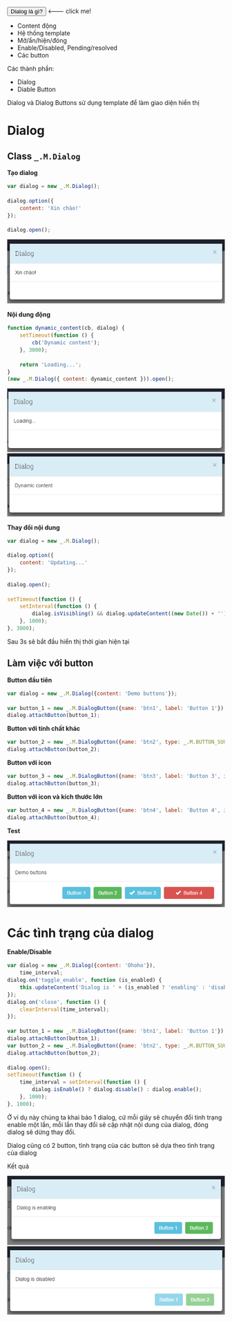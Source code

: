 <button onclick="what_is_dialog()" class="btn btn-success"><i class="fa fa-question"></i> Dialog là gì?</button> <--- click me!
<script>
    function what_is_dialog(){
        _.M.Dialog.alert('Dialog là cái này này');
    }
</script>

- Content động
- Hệ thống template
- Mở/ẩn/hiện/đóng
- Enable/Disabled, Pending/resolved
- Các button

Các thành phần:
- Dialog
- Diable Button

Dialog và Dialog Buttons sử dụng template để làm giao diện hiển thị

# Dialog
## Class `_.M.Dialog`
**Tạo dialog**
```js
var dialog = new _.M.Dialog();

dialog.option({
    content: 'Xin chào!'
});

dialog.open();
```
![Demo 1](/imgs/dialog_test_1.png)

**Nội dung động**
```js
function dynamic_content(cb, dialog) {
    setTimeout(function () {
        cb('Dynamic content');
    }, 3000);

    return 'Loading...';
}
(new _.M.Dialog({ content: dynamic_content })).open();
```
![Demo 2](/imgs/dialog_test_2.png) ![Demo 3](/imgs/dialog_test_3.png)

**Thay đổi nội dung**
```js
var dialog = new _.M.Dialog();

dialog.option({
    content: 'Updating...'
});

dialog.open();

setTimeout(function () {
    setInterval(function () {
        dialog.isVisibling() && dialog.updateContent((new Date()) + '');
    }, 1000);
}, 3000);
```
Sau 3s sẽ bắt đầu hiển thị thời gian hiện tại

## Làm việc với button
**Button đầu tiên**
```js
var dialog = new _.M.Dialog({content: 'Demo buttons'});

var button_1 = new _.M.DialogButton({name: 'btn1', label: 'Button 1'});
dialog.attachButton(button_1);
```

**Button với tính chất khác**
```js
var button_2 = new _.M.DialogButton({name: 'btn2', type: _.M.BUTTON_SUCCESS, label: 'Button 2'});
dialog.attachButton(button_2);
```

**Button với icon**
```js
var button_3 = new _.M.DialogButton({name: 'btn3', label: 'Button 3', icon: 'glyphicon glyphicon-ok'});
dialog.attachButton(button_3);
```

**Button với icon và kích thước lớn**
```js
var button_4 = new _.M.DialogButton({name: 'btn4', label: 'Button 4', icon: 'glyphicon glyphicon-ok', size: 4});
dialog.attachButton(button_4);
```

**Test**

![Demo 4](/imgs/dialog_test_4.png)

# Các tình trạng của dialog
**Enable/Disable**
```js
var dialog = new _.M.Dialog({content: 'Ohoho'}),
    time_interval;
dialog.on('toggle_enable', function (is_enabled) {
    this.updateContent('Dialog is ' + (is_enabled ? 'enabling' : 'disabled'));
});
dialog.on('close', function () {
    clearInterval(time_interval);
});

var button_1 = new _.M.DialogButton({name: 'btn1', label: 'Button 1'});
dialog.attachButton(button_1);
var button_2 = new _.M.DialogButton({name: 'btn2', type: _.M.BUTTON_SUCCESS, label: 'Button 2'});
dialog.attachButton(button_2);

dialog.open();
setTimeout(function () {
    time_interval = setInterval(function () {
        dialog.isEnable() ? dialog.disable() : dialog.enable();
    }, 1000);
}, 1000);
```

Ở ví dụ này chúng ta khai báo 1 dialog, cứ mỗi giây sẽ chuyển đổi tình trạng enable một lần, mỗi lần thay đổi sẽ cập nhật nội dung của dialog, đóng dialog sẽ dừng thay đổi.

Dialog cũng có 2 button, tình trạng của các button sẽ dựa theo tình trạng của dialog

Kết quả

![Demo 5](/imgs/dialog_test_5.png) ![Demo 6](/imgs/dialog_test_6.png)
